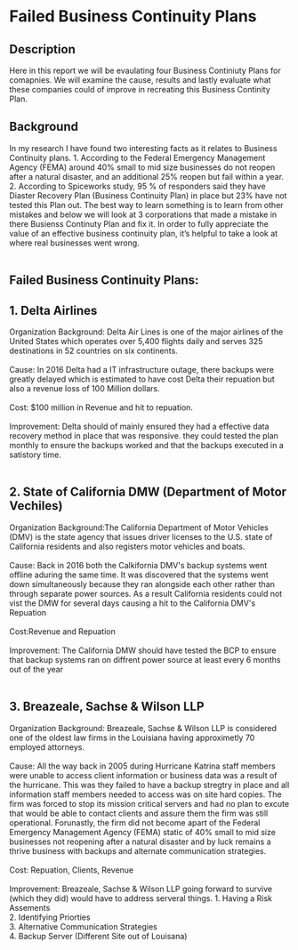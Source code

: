 <h1>Failed Business Continuity Plans </h1>
<h2>Description</h2>

Here in this report we will be evaulating four Business Continiuty Plans for comapnies. We will examine the cause, results and lastly evaluate what these companies could of improve in recreating this Business Continity Plan. 
 <br>



<h2>Background</h2>
In my research I have found two interesting facts as it relates to Business Continuity plans. 
1. According to the Federal Emergency Management Agency (FEMA) around  40% small to mid size businesses do not reopen after a natural disaster, and an additional 25% reopen but fail within a year.
2. According to Spiceworks study, 95 % of responders said they have Diaster Recovery Plan (Business Continuity Plan) in place but 23% have not tested this Plan out. 
The best way to learn something is to learn from other mistakes and below we will look at 3 corporations that made a mistake in there Busienss Continuty Plan and fix it. In order to fully appreciate the value of an effective business continuity plan, it’s helpful to take a look at where real businesses went wrong. <br>

<br />

<h2>Failed Business Continuity Plans:</h2>
<h2>1. Delta Airlines</h2>
Organization Background: Delta Air Lines is one of the major airlines of the United States which operates over 5,400 flights daily and serves 325 destinations in 52 countries on six continents.<br> <br>
Cause: In 2016 Delta had a IT infrastructure outage, there backups were greatly delayed which is estimated to have cost Delta their repuation but also a revenue loss of 100 Million dollars. <br> <br>
Cost: $100 million in Revenue and hit to repuation.<br> <br>
Improvement: Delta should of mainly ensured they had a effective data recovery method in place that was responsive. they could tested the plan monthly to ensure the backups worked and that the backups executed in a satistory time. <br> <br>


<h2>2. State of California DMW (Department of Motor Vechiles) </h2>
Organization Background:The California Department of Motor Vehicles (DMV) is the state agency that issues driver licenses to the  U.S. state of California residents and also registers motor vehicles and boats.<br> <br>
Cause: Back in 2016 both the Calkifornia DMV's backup systems went offline aduring the same time. It was discovered that the systems went down simultaneously because they ran alongside each other rather than through separate power sources. As a result California residents could not vist the DMW for several days causing a hit to the California DMV's Repuation <br> <br>
Cost:Revenue and Repuation <br> <br>
Improvement: The California DMW should have tested the BCP to ensure that backup systems ran on diffrent power source at least every 6 months out of the year<br> <br>

<h2>3. Breazeale, Sachse & Wilson LLP</h2>
Organization Background: Breazeale, Sachse & Wilson LLP is considered one of the oldest law firms in the Louisiana having approximetly 70 employed attorneys.<br> <br>
Cause: All the way back in 2005 during Hurricane Katrina staff members were unable to  access  client information or business data was a result of the hurricane. This was they failed to have a backup stregtry in place and all information staff members needed to access was on site hard copies. The firm was forced to stop its mission critical servers and had no plan to excute that would be able to contact clients and assure them the firm was still operational. Forunastly, the firm did not become apart of the  Federal Emergency Management Agency (FEMA) static of 40% small to mid size businesses not reopening after a natural disaster and by luck remains a thrive business with backups and alternate communication strategies.<br> <br>
Cost: Repuation, Clients, Revenue  <br> <br>
Improvement: Breazeale, Sachse & Wilson LLP going forward to survive (which they did) would have to address serveral things. 
1. Having a Risk Assements <br> 
2. Identifying Priorties <br> 
3. Alternative Communication Strategies  <br> 
4. Backup Server (Different Site out of Louisana) <br> <br>


 
 
 

